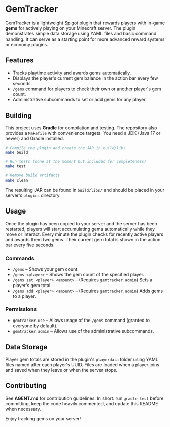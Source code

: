 # GemTracker

GemTracker is a lightweight [Spigot](https://www.spigotmc.org/) plugin that rewards players with in-game **gems** for actively playing on your Minecraft server. The plugin demonstrates simple data storage using YAML files and basic command handling. It can serve as a starting point for more advanced reward systems or economy plugins.

## Features

- Tracks playtime activity and awards gems automatically.
- Displays the player's current gem balance in the action bar every few seconds.
- `/gems` command for players to check their own or another player's gem count.
- Administrative subcommands to set or add gems for any player.

## Building

This project uses **Gradle** for compilation and testing. The repository also provides a `Makefile` with convenience targets. You need a JDK (Java 17 or newer) and Gradle installed.

```bash
# Compile the plugin and create the JAR in build/libs
make build

# Run tests (none at the moment but included for completeness)
make test

# Remove build artifacts
make clean
```

The resulting JAR can be found in `build/libs/` and should be placed in your server's `plugins` directory.

## Usage

Once the plugin has been copied to your server and the server has been restarted, players will start accumulating gems automatically while they move or interact. Every minute the plugin checks for recently active players and awards them two gems. Their current gem total is shown in the action bar every five seconds.

### Commands

- `/gems` &ndash; Shows your gem count.
- `/gems <player>` &ndash; Shows the gem count of the specified player.
- `/gems set <player> <amount>` &ndash; (Requires `gemtracker.admin`) Sets a player's gem total.
- `/gems add <player> <amount>` &ndash; (Requires `gemtracker.admin`) Adds gems to a player.

### Permissions

- `gemtracker.use` &ndash; Allows usage of the `/gems` command (granted to everyone by default).
- `gemtracker.admin` &ndash; Allows use of the administrative subcommands.

## Data Storage

Player gem totals are stored in the plugin's `playerdata` folder using YAML files named after each player's UUID. Files are loaded when a player joins and saved when they leave or when the server stops.

## Contributing

See **AGENT.md** for contribution guidelines. In short: run `gradle test` before committing, keep the code heavily commented, and update this README when necessary.

Enjoy tracking gems on your server!
